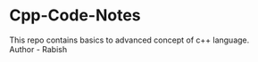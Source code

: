 # Cpp-Code-Notes

This repo contains basics to advanced concept of c++ language.
<br>
Author - Rabish

